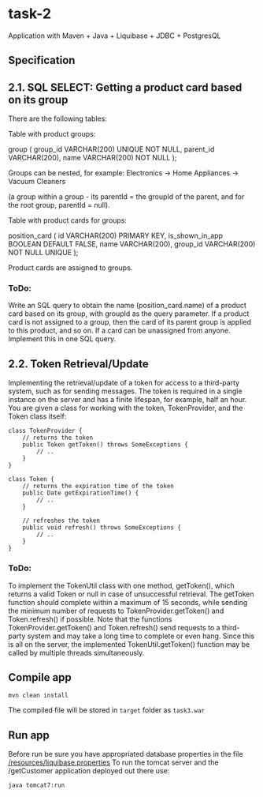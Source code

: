 # task-2

Application with Maven + Java + Liquibase + JDBC + PostgresQL

## Specification

## 2.1. SQL SELECT: Getting a product card based on its group

There are the following tables:

Table with product groups:

group (
  group_id VARCHAR(200) UNIQUE NOT NULL,
  parent_id VARCHAR(200),
  name VARCHAR(200) NOT NULL
);

Groups can be nested, for example: 
Electronics -> 
    Home Appliances -> 
        Vacuum Cleaners 
        
(a group within a group - its parentId = the groupId of the parent, and for the root group, parentId = null).

Table with product cards for groups:

position_card (
  id VARCHAR(200) PRIMARY KEY,
  is_shown_in_app BOOLEAN DEFAULT FALSE,
  name VARCHAR(200),
  group_id VARCHAR(200) NOT NULL UNIQUE
);

Product cards are assigned to groups.
### ToDo:
Write an SQL query to obtain the name (position_card.name) of a product card based on its group, with groupId as the query parameter. 
If a product card is not assigned to a group, then the card of its parent group is applied to this product, and so on. If a card can be unassigned from anyone. Implement this in one SQL query.

## 2.2. Token Retrieval/Update

Implementing the retrieval/update of a token for access to a third-party system, such as for sending messages. 
The token is required in a single instance on the server and has a finite lifespan, for example, half an hour.
You are given a class for working with the token, TokenProvider, and the Token class itself:

```
class TokenProvider {
    // returns the token
    public Token getToken() throws SomeExceptions {
        // ..
    }
}

class Token {
    // returns the expiration time of the token
    public Date getExpirationTime() {
        // ..
    }

    // refreshes the token
    public void refresh() throws SomeExceptions {
        // ..
    }
}
```

### ToDo:
To implement the TokenUtil class with one method, getToken(), which returns a valid Token or null in case of unsuccessful retrieval. 
The getToken function should complete within a maximum of 15 seconds, while sending the minimum number of requests to TokenProvider.getToken() 
and Token.refresh() if possible. Note that the functions TokenProvider.getToken() and Token.refresh() send requests to a third-party system 
and may take a long time to complete or even hang. Since this is all on the server, the implemented TokenUtil.getToken() function may be called 
by multiple threads simultaneously.


## Compile app 
```
mvn clean install
```
The compiled file will be stored in `target` folder as `task3.war`

## Run app 

Before run be sure you have appropriated database properties in the file <a href="https://github.com/sergei-gots/task-2/blob/master/src/main/resources/liquibase.properties">/resources/liquibase.properties</a>
To run the tomcat server and the /getCustomer application deployed out there use:
```
java tomcat7:run
```



